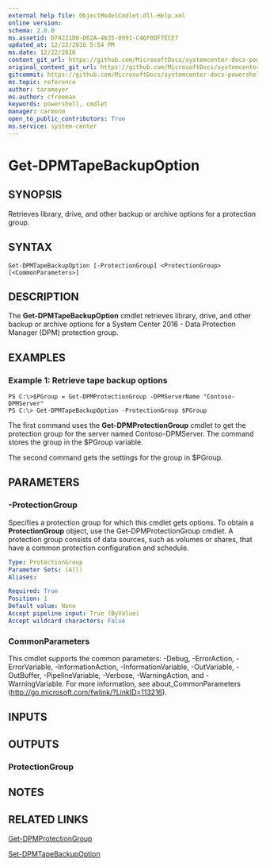 ```yaml
---
external help file: ObjectModelCmdlet.dll-Help.xml
online version: 
schema: 2.0.0
ms.assetid: D74221D0-D62A-4635-8991-C46F0DF7ECE7
updated_at: 12/22/2016 5:54 PM
ms.date: 12/22/2016
content_git_url: https://github.com/MicrosoftDocs/systemcenter-docs-powershell/blob/master/systemcenter-cmdlets/SystemCenter2016/DataProtectionManager/vlatest/Get-DPMTapeBackupOption.md
original_content_git_url: https://github.com/MicrosoftDocs/systemcenter-docs-powershell/blob/master/systemcenter-cmdlets/SystemCenter2016/DataProtectionManager/vlatest/Get-DPMTapeBackupOption.md
gitcommit: https://github.com/MicrosoftDocs/systemcenter-docs-powershell/blob/17c3a51bd892aad46c731d9f381f0704b4815004/systemcenter-cmdlets/SystemCenter2016/DataProtectionManager/vlatest/Get-DPMTapeBackupOption.md
ms.topic: reference
author: tarameyer
ms.author: cfreeman
keywords: powershell, cmdlet
manager: carmonm
open_to_public_contributors: True
ms.service: system-center
---
```


# Get-DPMTapeBackupOption

## SYNOPSIS
Retrieves library, drive, and other backup or archive options for a protection group.

## SYNTAX

```
Get-DPMTapeBackupOption [-ProtectionGroup] <ProtectionGroup> [<CommonParameters>]
```

## DESCRIPTION
The **Get-DPMTapeBackupOption** cmdlet retrieves library, drive, and other backup or archive options for a System Center 2016 - Data Protection Manager (DPM) protection group.

## EXAMPLES

### Example 1: Retrieve tape backup options
```
PS C:\>$PGroup = Get-DPMProtectionGroup -DPMServerName "Contoso-DPMServer"
PS C:\> Get-DPMTapeBackupOption -ProtectionGroup $PGroup
```

The first command uses the **Get-DPMProtectionGroup** cmdlet to get the protection group for the server named Contoso-DPMServer.
The command stores the group in the $PGroup variable.

The second command gets the settings for the group in $PGroup.

## PARAMETERS

### -ProtectionGroup
Specifies a protection group for which this cmdlet gets options.
To obtain a **ProtectionGroup** object, use the Get-DPMProtectionGroup cmdlet.
A protection group consists of data sources, such as volumes or shares, that have a common protection configuration and schedule.

```yaml
Type: ProtectionGroup
Parameter Sets: (All)
Aliases: 

Required: True
Position: 1
Default value: None
Accept pipeline input: True (ByValue)
Accept wildcard characters: False
```

### CommonParameters
This cmdlet supports the common parameters: -Debug, -ErrorAction, -ErrorVariable, -InformationAction, -InformationVariable, -OutVariable, -OutBuffer, -PipelineVariable, -Verbose, -WarningAction, and -WarningVariable. For more information, see about_CommonParameters (http://go.microsoft.com/fwlink/?LinkID=113216).

## INPUTS

## OUTPUTS

### ProtectionGroup

## NOTES

## RELATED LINKS

[Get-DPMProtectionGroup](xref:SystemCenter2016/DataProtectionManager/vlatest/Get-DPMProtectionGroup.md)

[Set-DPMTapeBackupOption](xref:SystemCenter2016/DataProtectionManager/vlatest/Set-DPMTapeBackupOption.md)

